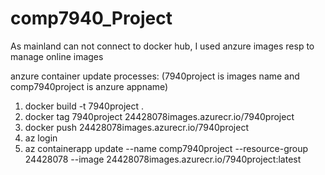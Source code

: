 # comp7940_Project

As mainland can not connect to docker hub, I used anzure images resp to manage online images

anzure container update processes: (7940project is images name and comp7940project is anzure appname)
1. docker build -t 7940project .
2. docker tag 7940project 24428078images.azurecr.io/7940project
2. docker push 24428078images.azurecr.io/7940project
3. az login
3. az containerapp update --name comp7940project --resource-group 24428078 --image 24428078images.azurecr.io/7940project:latest
